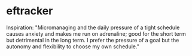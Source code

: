 # eftracker

Inspiration:
"Micromanaging and the daily pressure of a tight schedule causes anxiety and makes me run on adrenaline; good for the short term but detrimental in the long term. I prefer the pressure of a goal but the autonomy and flexibility to choose my own schedule."
